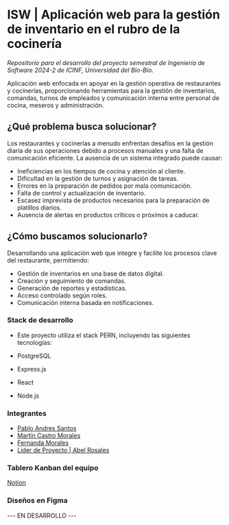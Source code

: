 # ISW | Aplicación web para la gestión de inventario en el rubro de la cocinería

_Repositorio para el desarrollo del proyecto semestral de Ingeniería de Software 2024-2 de ICINF, Universidad del Bío-Bío._

Aplicación web enfocada en apoyar en la gestión operativa de restaurantes y cocinerías, proporcionando herramientas para la gestión de inventarios, comandas, turnos de empleados y comunicación interna entre personal de cocina, meseros y administración.

## ¿Qué problema busca solucionar?

Los restaurantes y cocinerías a menudo enfrentan desafíos en la gestión diaria de sus operaciones debido a procesos manuales y una falta de comunicación eficiente. La ausencia de un sistema integrado puede causar:
- Ineficiencias en los tiempos de cocina y atención al cliente.
- Dificultad en la gestión de turnos y asignación de tareas.
- Errores en la preparación de pedidos por mala comunicación.
- Falta de control y actualización de inventario.
- Escasez imprevista de productos necesarios para la preparación de platillos diarios.
- Ausencia de alertas en productos críticos o próximos a caducar.

## ¿Cómo buscamos solucionarlo?

Desarrollando una aplicación web que integre y facilite los procesos clave del restaurante, permitiendo:
- Gestión de inventarios en una base de datos digital.
- Creación y seguimiento de comandas.
- Generación de reportes y estadísticas.
- Acceso controlado según roles.
- Comunicación interna basada en notificaciones.

### Stack de desarrollo
- Este proyecto utiliza el stack PERN, incluyendo las siguientes tecnologías:

- PostgreSQL
- Express.js
- React
- Node.js

### Integrantes
- [Pablo Andres Santos](https://github.com/PabloSantosChavez)
- [Martín Castro Morales](https://github.com/MartinCastroMorales-mcm)
- [Fernanda Morales](https://github.com/Thitroy)
- [Lider de Proyecto | Abel Rosales](https://github.com/CometArao)

### Tablero Kanban del equipo
[Notion](https://www.notion.so/10e7b43ab13f807e8064f722710db551?v=10e7b43ab13f81689b3a000cbbcf7276&pvs=4)

### Diseños en Figma
--- EN DESARROLLO ---